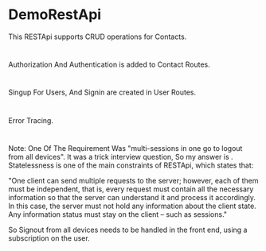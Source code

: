 # DemoRestApi

This RESTApi supports CRUD operations for Contacts.
#
Authorization And Authentication is added to Contact Routes.
#
Singup For Users, And Signin are created in User Routes.
#
Error Tracing.

#

Note: One Of The Requirement Was "multi-sessions in one go to logout from all devices".
It was a trick interview question, So my answer is . Statelessness is one of the main constraints of RESTApi, which states that:

"One client can send multiple requests to the server; however, each of them must be independent, that is, every request must contain all the necessary information so that the server can understand it and process it accordingly. In this case, the server must not hold any information about the client state. Any information status must stay on the client – such as sessions."

So Signout from all devices needs to be handled in the front end, using a subscription on the user.
